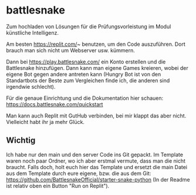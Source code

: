 # battlesnake
Zum hochladen von Lösungen für die Prüfungsvorleistung im Modul künstliche Intelligenz.

Am besten https://replit.com/~ benutzen, um den Code auszuführen. Dort brauch man sich nicht um Webserver usw. kümmern. 

Dann bei https://play.battlesnake.com/ ein Konto erstellen und die Battlesnake hinzufügen. Dann kann man eigene Games kreieren, wobei der eigene Bot gegen andere antreten kann (Hungry Bot ist von den Standartbots der Beste zum Vergleichen finde ich, die anderen sind irgendwie schlecht).

Für die genaue Einrichtung und die Dokumentation hier schauen: https://docs.battlesnake.com/quickstart

Man kann auch Replit mit GutHub verbinden, bei mir klappt das aber nicht. Vielleicht habt ihr ja mehr Glück.

## Wichtig

Ich habe nur den main und den server Code ins Git gepackt. Im Template waren noch paar Ordner, wo ich aber erstmal vermute, dass man die nicht braucht. Falls doch, holt euch hier das Template und ersetzt die main Datei aus dem Template durch eure eigene, bzw. die aus dem Git: https://github.com/BattlesnakeOfficial/starter-snake-python (In der Readme ist relativ oben ein Button "Run on Replit").
